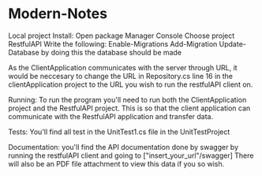 # Modern-Notes
Local project
Install:
Open package Manager Console
Choose project RestfulAPI
Write the following:
	Enable-Migrations
	Add-Migration
	Update-Database 
by doing this the database should be made

As the ClientApplication communicates with the server through URL, 
it would be neccesary to change the URL in Repository.cs line 16 in
the clientApplication project to the URL you wish to run the restfulAPI client on.

Running:
To run the program you'll need to run both the ClientApplication project and the RestfulAPI project.
This is so that the client application can communicate with the RestfulAPI application and transfer data.


Tests:
You'll find all test in the UnitTest1.cs file in the UnitTestProject

Documentation:
you'll find the API documentation done by swagger
by running the restfulAPI client and going to ["insert_your_url"/swagger]
There will also be an PDF file attachment to view this data if you so wish.

